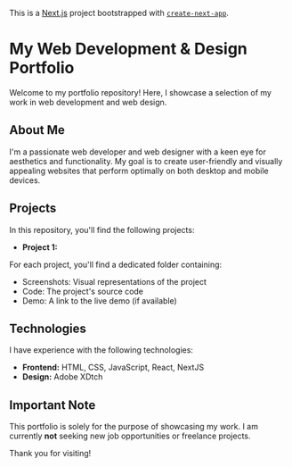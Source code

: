 This is a [Next.js](https://nextjs.org) project bootstrapped with [`create-next-app`](https://nextjs.org/docs/app/api-reference/cli/create-next-app).

# My Web Development & Design Portfolio

Welcome to my portfolio repository! Here, I showcase a selection of my work in web development and web design.

## About Me

I'm a passionate web developer and web designer with a keen eye for aesthetics and functionality. My goal is to create user-friendly and visually appealing websites that perform optimally on both desktop and mobile devices.

## Projects

In this repository, you'll find the following projects:

- **Project 1:**

For each project, you'll find a dedicated folder containing:

- Screenshots: Visual representations of the project
- Code: The project's source code
- Demo: A link to the live demo (if available)

## Technologies

I have experience with the following technologies:

- **Frontend:** HTML, CSS, JavaScript, React, NextJS
- **Design:** Adobe XDtch

## Important Note

This portfolio is solely for the purpose of showcasing my work. I am currently **not** seeking new job opportunities or freelance projects.

Thank you for visiting!
